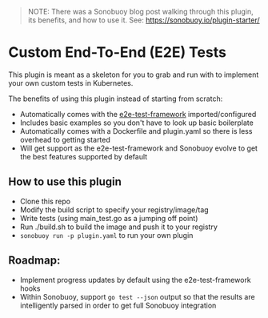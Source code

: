 > NOTE: There was a Sonobuoy blog post walking through this plugin, its benefits, and how to use it. See: https://sonobuoy.io/plugin-starter/

# Custom End-To-End (E2E) Tests

This plugin is meant as a skeleton for you to grab and run with to implement your
own custom tests in Kubernetes.

The benefits of using this plugin instead of starting from scratch:
 - Automatically comes with the [e2e-test-framework](https://github.com/kubernetes-sigs/e2e-framework) imported/configured
 - Includes basic examples so you don't have to look up basic boilerplate
 - Automatically comes with a Dockerfile and plugin.yaml so there is less overhead to getting started
 - Will get support as the e2e-test-framework and Sonobuoy evolve to get the best features supported by default

## How to use this plugin

- Clone this repo
- Modify the build script to specify your registry/image/tag
- Write tests (using main_test.go as a jumping off point)
- Run ./build.sh to build the image and push it to your registry
- `sonobuoy run -p plugin.yaml` to run your own plugin

## Roadmap:
 - Implement progress updates by default using the e2e-test-framework hooks
 - Within Sonobuoy, support `go test --json` output so that the results are intelligently parsed in order to get full Sonobuoy integration